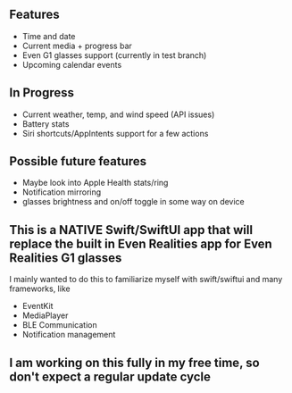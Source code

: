 ## Features
 - Time and date
 - Current media + progress bar
 - Even G1 glasses support (currently in test branch)
 - Upcoming calendar events

## In Progress
 - Current weather, temp, and wind speed (API issues)
 - Battery stats
 - Siri shortcuts/AppIntents support for a few actions


   
## Possible future features
 - Maybe look into Apple Health stats/ring
 - Notification mirroring
 - glasses brightness and on/off toggle in some way on device



## This is a NATIVE Swift/SwiftUI app that will replace the built in Even Realities app for Even Realities G1 glasses
I mainly wanted to do this to familiarize myself with swift/swiftui and many frameworks, like 
 - EventKit
 - MediaPlayer
 - BLE Communication
 - Notification management

## I am working on this fully in my free time, so don't expect a regular update cycle
